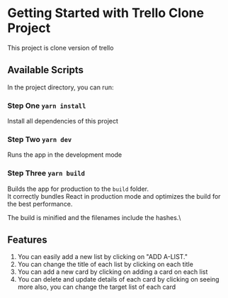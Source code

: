 # Getting Started with Trello Clone Project

This project is clone version of trello

## Available Scripts

In the project directory, you can run:

### Step One `yarn install`

Install all dependencies of this project

### Step Two `yarn dev`

Runs the app in the development mode

### Step Three `yarn build`

Builds the app for production to the `build` folder.\
It correctly bundles React in production mode and optimizes the build for the best performance.

The build is minified and the filenames include the hashes.\

## Features

1. You can easily add a new list by clicking on "ADD A-LIST."
2. You can change the title of each list by clicking on each title
3. You can add a new card by clicking on adding a card on each list
4. You can delete and update details of each card by clicking on seeing more also, you can change the target list of each card

